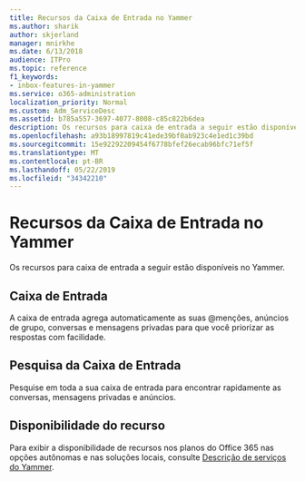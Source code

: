 ```yaml
---
title: Recursos da Caixa de Entrada no Yammer
ms.author: sharik
author: skjerland
manager: mnirkhe
ms.date: 6/13/2018
audience: ITPro
ms.topic: reference
f1_keywords:
- inbox-features-in-yammer
ms.service: o365-administration
localization_priority: Normal
ms.custom: Adm_ServiceDesc
ms.assetid: b785a557-3697-4077-8008-c85c822b6dea
description: Os recursos para caixa de entrada a seguir estão disponíveis no Yammer.
ms.openlocfilehash: a93b18997819c41ede39bf0ab923c4e1ed1c39bd
ms.sourcegitcommit: 15e92292209454f6778bfef26ecab96bfc71ef5f
ms.translationtype: MT
ms.contentlocale: pt-BR
ms.lasthandoff: 05/22/2019
ms.locfileid: "34342210"
---
```

# <a name="inbox-features-in-yammer"></a>Recursos da Caixa de Entrada no Yammer

Os recursos para caixa de entrada a seguir estão disponíveis no Yammer.
  
## <a name="inbox"></a>Caixa de Entrada
<a name="bkmk_Inbox"> </a>

A caixa de entrada agrega automaticamente as suas @menções, anúncios de grupo, conversas e mensagens privadas para que você priorizar as respostas com facilidade.
  
## <a name="inbox-search"></a>Pesquisa da Caixa de Entrada
<a name="bkmk_InboxSearch"> </a>

Pesquise em toda a sua caixa de entrada para encontrar rapidamente as conversas, mensagens privadas e anúncios.
  
## <a name="feature-availability"></a>Disponibilidade do recurso
<a name="bkmk_InboxSearch"> </a>

Para exibir a disponibilidade de recursos nos planos do Office 365 nas opções autônomas e nas soluções locais, consulte [Descrição de serviços do Yammer](yammer-service-description.md).
  

